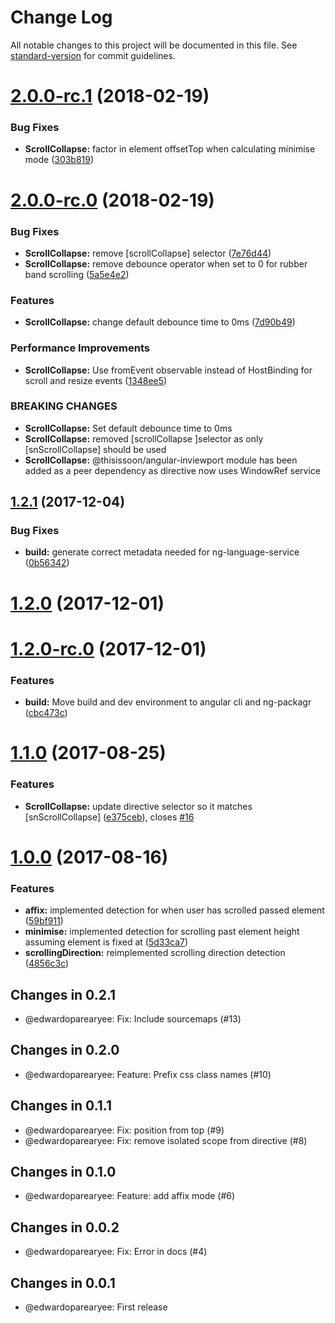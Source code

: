# Change Log

All notable changes to this project will be documented in this file. See [standard-version](https://github.com/conventional-changelog/standard-version) for commit guidelines.

<a name="2.0.0-rc.1"></a>
# [2.0.0-rc.1](https://github.com/thisissoon/angular-scroll-collapse/compare/v2.0.0-rc.0...v2.0.0-rc.1) (2018-02-19)


### Bug Fixes

* **ScrollCollapse:** factor in element offsetTop when calculating minimise mode ([303b819](https://github.com/thisissoon/angular-scroll-collapse/commit/303b819))



<a name="2.0.0-rc.0"></a>
# [2.0.0-rc.0](https://github.com/thisissoon/angular-scroll-collapse/compare/v1.2.1...v2.0.0-rc.0) (2018-02-19)


### Bug Fixes

* **ScrollCollapse:** remove [scrollCollapse] selector ([7e76d44](https://github.com/thisissoon/angular-scroll-collapse/commit/7e76d44))
* **ScrollCollapse:** remove debounce operator when set to 0 for rubber band scrolling ([5a5e4e2](https://github.com/thisissoon/angular-scroll-collapse/commit/5a5e4e2))


### Features

* **ScrollCollapse:** change default debounce time to 0ms ([7d90b49](https://github.com/thisissoon/angular-scroll-collapse/commit/7d90b49))


### Performance Improvements

* **ScrollCollapse:** Use fromEvent observable instead of HostBinding for scroll and resize events ([1348ee5](https://github.com/thisissoon/angular-scroll-collapse/commit/1348ee5))


### BREAKING CHANGES

* **ScrollCollapse:** Set default debounce time to 0ms
* **ScrollCollapse:** removed [scrollCollapse ]selector as only [snScrollCollapse] should be used
* **ScrollCollapse:** @thisissoon/angular-inviewport module has been added as a peer dependency as
directive now uses WindowRef service



<a name="1.2.1"></a>
## [1.2.1](https://github.com/thisissoon/angular-scroll-collapse/compare/v1.2.0...v1.2.1) (2017-12-04)


### Bug Fixes

* **build:** generate correct metadata needed for ng-language-service ([0b56342](https://github.com/thisissoon/angular-scroll-collapse/commit/0b56342))



<a name="1.2.0"></a>
# [1.2.0](https://github.com/thisissoon/angular-scroll-collapse/compare/v1.2.0-rc.0...v1.2.0) (2017-12-01)



<a name="1.2.0-rc.0"></a>
# [1.2.0-rc.0](https://github.com/thisissoon/angular-scroll-collapse/compare/v1.1.0...v1.2.0-rc.0) (2017-12-01)


### Features

* **build:** Move build and dev environment to angular cli and ng-packagr ([cbc473c](https://github.com/thisissoon/angular-scroll-collapse/commit/cbc473c))



<a name="1.1.0"></a>
# [1.1.0](https://github.com/thisissoon/angular-scroll-collapse/compare/v1.0.0...v1.1.0) (2017-08-25)


### Features

* **ScrollCollapse:** update directive selector so it matches [snScrollCollapse] ([e375ceb](https://github.com/thisissoon/angular-scroll-collapse/commit/e375ceb)), closes [#16](https://github.com/thisissoon/angular-scroll-collapse/issues/16)



<a name="1.0.0"></a>
# [1.0.0](https://github.com/thisissoon/angular-scroll-collapse/compare/v0.2.1...v1.0.0) (2017-08-16)


### Features

* **affix:** implemented detection for when user has scrolled passed element ([59bf911](https://github.com/thisissoon/angular-scroll-collapse/commit/59bf911))
* **minimise:** implemented detection for scrolling past element height assuming element is fixed at ([5d33ca7](https://github.com/thisissoon/angular-scroll-collapse/commit/5d33ca7))
* **scrollingDirection:** reimplemented scrolling direction detection ([4856c3c](https://github.com/thisissoon/angular-scroll-collapse/commit/4856c3c))



## Changes in 0.2.1

 * @edwardoparearyee: Fix: Include sourcemaps (#13)

## Changes in 0.2.0

 * @edwardoparearyee: Feature: Prefix css class names (#10)

## Changes in 0.1.1

 * @edwardoparearyee: Fix: position from top (#9)
 * @edwardoparearyee: Fix: remove isolated scope from directive (#8)

## Changes in 0.1.0

 * @edwardoparearyee: Feature: add affix mode (#6)

## Changes in 0.0.2

 * @edwardoparearyee: Fix: Error in docs (#4)

## Changes in 0.0.1

 * @edwardoparearyee: First release
